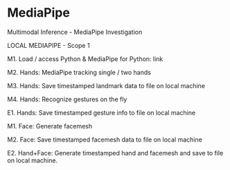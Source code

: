 # MediaPipe

Multimodal Inference - MediaPipe Investigation

LOCAL MEDIAPIPE - Scope 1

M1. Load / access Python & MediaPipe for Python: link

M2. Hands: MediaPipe tracking single / two hands

M3. Hands: Save timestamped landmark data to file on local machine

M4. Hands: Recognize gestures on the fly

E1. Hands: Save timestamped gesture info to file on local machine

M1. Face: Generate facemesh

M2. Face: Save timestamped facemesh data to file on local machine

E2. Hand+Face: Generate timestamped hand and facemesh and save to file on local machine.
